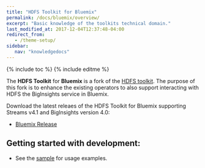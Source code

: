 ```yaml
---
title: "HDFS Toolkit for Bluemix"
permalink: /docs/bluemix/overview/
excerpt: "Basic knowledge of the toolkits technical domain."
last_modified_at: 2017-12-04T12:37:48-04:00
redirect_from:
   - /theme-setup/
sidebar:
   nav: "knowledgedocs"
---
```

{% include toc %}
{% include editme %}



The **HDFS Toolkit** for **Bluemix** is a fork of the [HDFS toolkit](https://github.com/IBMStreams/streamsx.hdfs).
The purpose of this fork is to enhance the existing operators to also support interacting with HDFS the BigInsights service in Bluemix. 

Download the latest releaes of the HDFS Toolkit for Bluemix supporting Streams v4.1 and BigInsights version 4.0:
* [Bluemix Release](https://github.com/IBMStreams/streamsx.hdfs/releases/tag/3.5.1-bluemix)

## Getting started with development:
 
* See the [sample](https://github.com/IBMStreams/streamsx.hdfs/tree/bluemix/samples/HDFSBluemixDemo) for usage examples.


